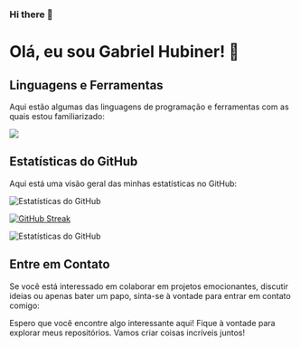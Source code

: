 ### Hi there 👋

<!--
**Hubiner/Hubiner** is a ✨ _special_ ✨ repository because its `README.md` (this file) appears on your GitHub profile.

Here are some ideas to get you started:

- 🔭 I’m currently working on ...
- 🌱 I’m currently learning ...
- 👯 I’m looking to collaborate on ...
- 🤔 I’m looking for help with ...
- 💬 Ask me about ...
- 📫 How to reach me: ...
- 😄 Pronouns: ...
- ⚡ Fun fact: ...
-->

# Olá, eu sou Gabriel Hubiner! 👋
<!--
## Sobre mim
Sou um desenvolvedor entusiasta, apaixonado por resolver problemas e criar soluções criativas usando a programação. Minha paixão pela tecnologia me levou a explorar várias áreas, como desenvolvimento web, ciência de dados e aprendizado de máquina.

- 🔭 Atualmente estou trabalhando em [projeto atual] para aprimorar minhas habilidades em [tecnologias relevantes].
- 🌱 Estou aprendendo [tecnologias ou conceitos em que você está interessado ou estudando atualmente].
- 👯 Estou procurando colaborar em projetos de código aberto relacionados a [áreas de interesse].
- 💬 Pergunte-me sobre [áreas de conhecimento em que você é especialista] ou qualquer coisa relacionada à programação.
- ⚡ Curiosidade: [uma curiosidade interessante sobre você].
-->
## Linguagens e Ferramentas
Aqui estão algumas das linguagens de programação e ferramentas com as quais estou familiarizado:

[![](https://github-readme-stats.vercel.app/api/top-langs/?username=Hubiner&layout=compact&langs_count=8&theme=dark)](https://github.com/Hubiner)

## Estatísticas do GitHub
Aqui está uma visão geral das minhas estatísticas no GitHub:

![Estatísticas do GitHub](https://github-readme-stats.vercel.app/api?username=Hubiner&show_icons=true&theme=dark)

[![GitHub Streak](https://streak-stats.demolab.com?user=Hubiner&theme=dark&hide_border=false&border_radius=20&border=FFFFFF)](https://git.io/streak-stats)

![Estatísticas do GitHub](http://github-profile-summary-cards.vercel.app/api/cards/stats?username=Hubiner&theme=dark&hide_border=false&border_radius=10&border=FFFFFF)


## Entre em Contato
Se você está interessado em colaborar em projetos emocionantes, discutir ideias ou apenas bater um papo, sinta-se à vontade para entrar em contato comigo:


Espero que você encontre algo interessante aqui! Fique à vontade para explorar meus repositórios. Vamos criar coisas incríveis juntos!
